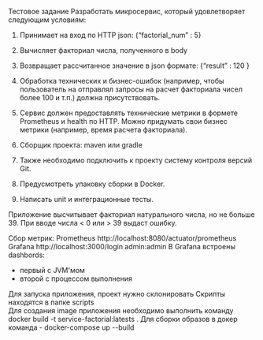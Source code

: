 Тестовое задание
Разработать микросервис, который удовлетворяет следующим условиям:
1) Принимает на вход по HTTP json:
  {“factorial_num” :  5}

2) Вычисляет факториал числа, полученного в body

3) Возвращает рассчитанное значение в json формате:
 {“result” : 120 }

4) Обработка технических и бизнес-ошибок (например, чтобы пользователь на отправлял запросы на расчет факториала чисел более 100 и т.п.) должна присутствовать.

5) Сервис должен предоставлять технические метрики в формете Prometheus и health по HTTP. Можно придумать свои бизнес метрики (например, время расчета факториала). 

6) Сборщик проекта: maven или gradle

7) Также необходимо подключить к проекту систему контроля версий Git.

8) Предусмотреть упаковку сборки в Docker.

9) Написать unit и интеграционные тесты. 


Приложение высчитывает факториал натурального числа, но не больше 39.
При вводе числа < 0 или > 39 выдаст ошибку.

Сбор метрик:
Prometheus http://localhost:8080/actuator/prometheus
Grafana http://localhost:3000/login	admin:admin
В Grafana встроены dashbords:
- первый с JVM'мом
- второй с процессом выполнения

Для запуска приложения, проект нужно склонировать
Скрипты находятся в папке scripts  
Для создания image приложения необходимо выполнить команду docker build -t service-factorial:latests .
Для сборки образов в докер команда - docker-compose up --build    
